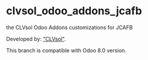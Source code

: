 clvsol_odoo_addons_jcafb
========================

the CLVsol Odoo Addons customizations for JCAFB

Developed by: ["CLVsol"](http://clvsol.com). 

This branch is compatible with Odoo 8.0 version.
